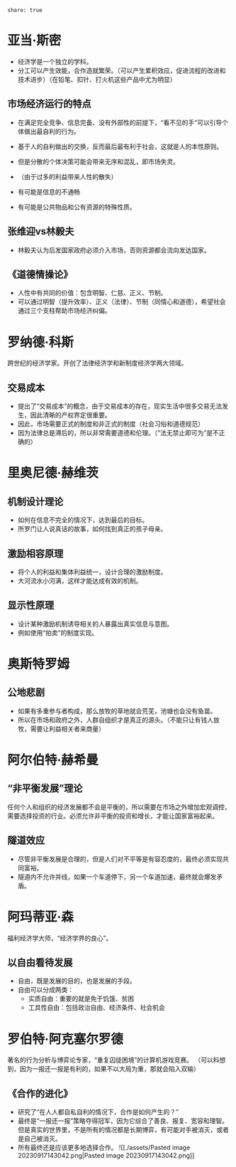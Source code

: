 ```
share: true  
```
# 亚当·斯密

- 经济学是一个独立的学科。
- 分工可以产生效能，合作造就繁荣。（可以产生累积效应，促进流程的改进和技术进步）（在铅笔、扣针、打火机这些产品中尤为明显）

## 市场经济运行的特点

- 在满足完全竞争、信息完备、没有外部性的前提下，“看不见的手”可以引导个体做出最自利的行为。
- 基于人的自利做出的交换，反而最后最有利于社会，这就是人的本性原则。
- 但是分散的个体决策可能会带来无序和混乱，即市场失灵。

- （由于过多的利益带来人性的散失）
- 有可能是信息的不通畅
- 有可能是公共物品和公有资源的特殊性质。

## 张维迎vs林毅夫

- 林毅夫认为后发国家政府必须介入市场，否则资源都会流向发达国家。

## 《道德情操论》

- 人性中有共同的价值：包含明智、仁慈、正义、节制。
- 可以通过明智（提升效率）、正义（法律）、节制（同情心和道德），希望社会通过三个支柱帮助市场经济纠偏。

# 罗纳德·科斯

跨世纪的经济学家。开创了法律经济学和新制度经济学两大领域。

## 交易成本

- 提出了“交易成本”的概念，由于交易成本的存在，现实生活中很多交易无法发生，因此清晰的产权界定很重要。
- 因此，市场需要正式的制度和非正式的制度（社会习俗和道德规范）
- 因为法律总是滞后的，所以非常需要道德和伦理。（“法无禁止即可为”是不正确的）

# 里奥尼德·赫维茨

## 机制设计理论

- 如何在信息不完全的情况下，达到最后的目标。
- 所罗门让人说真话的故事，如何找到真正的孩子母亲。

## 激励相容原理

- 将个人的利益和集体利益统一，设计合理的激励制度。
- 大河流水小河满，这样才能达成有效的机制。

## 显示性原理

- 设计某种激励机制诱导相关的人暴露出真实信息与意图。
- 例如使用“拍卖”的制度实现。

# 奥斯特罗姆

## 公地悲剧

- 如果有多重参与者构成，那么放牧的草地就会荒芜，池塘也会没有鱼苗。
- 所以在市场和政府之外，人群自组织才是真正的源头。（不能只让有钱人放牧，需要让利益相关者来商量）

# 阿尔伯特·赫希曼

## “非平衡发展”理论

任何个人和组织的经济发展都不会是平衡的，所以需要在市场之外增加宏观调控，需要选择投资的行业。必须允许非平衡的投资和增长，才能让国家富裕起来。

## 隧道效应

- 尽管非平衡发展是合理的，但是人们对不平等是有容忍度的，最终必须实现共同富裕。
- 隧道内不允许并线，如果一个车道停下，另一个车道加速，最终就会爆发矛盾。

# 阿玛蒂亚·森

福利经济学大师，“经济学界的良心”。
## 以自由看待发展

- 自由，既是发展的目的，也是发展的手段。
- 自由可以分成两类：
	- 实质自由：重要的就是免于饥饿、贫困
	- 工具性自由：包括政治自由、经济条件、社会机会

# 罗伯特·阿克塞尔罗德
著名的行为分析与博弈论专家，“重复囚徒困境”的计算机游戏竞赛。
（可以料想到，因为一报还一报是有利的，如果不以大局为重，那就会陷入双输）
## 《合作的进化》

- 研究了“在人人都自私自利的情况下，合作是如何产生的？”
- 最终是“一报还一报”策略夺得冠军，因为它综合了善良、报复、宽容和理智。但是真实的世界里，不是所有的情况都是长期博弈，有可能对手被消灭，或者是自己被消灭。
- 所有最终还是应该更多地选择合作。
![[./assets/Pasted image 20230917143042.png|Pasted image 20230917143042.png]]